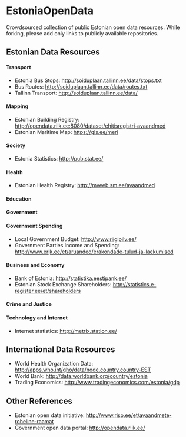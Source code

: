 EstoniaOpenData
===============

Crowdsourced collection of public Estonian open data resources. While forking, please add only links to publicly available repositories.


Estonian Data Resources
-----------

#### Transport

* Estonia Bus Stops: http://soiduplaan.tallinn.ee/data/stops.txt
* Bus Routes: http://soiduplaan.tallinn.ee/data/routes.txt
* Tallinn Transport: http://soiduplaan.tallinn.ee/data/

#### Mapping
* Estonian Building Registry: http://opendata.riik.ee:8080/dataset/ehitisregistri-avaandmed
* Estonian Maritime Map: https://gis.ee/meri

#### Society
* Estonia Statistics: http://pub.stat.ee/

#### Health
* Estonian Health Registry: http://mveeb.sm.ee/avaandmed

#### Education

#### Government

#### Government Spending
* Local Government Budget: http://www.riigipilv.ee/
* Government Parties Income and Spending: http://www.erjk.ee/et/aruanded/erakondade-tulud-ja-laekumised

#### Business and Economy
* Bank of Estonia: http://statistika.eestipank.ee/
* Estonian Stock Exchange Shareholders: http://statistics.e-register.ee/et/shareholders

#### Crime and Justice

#### Technology and Internet
* Internet statistics: http://metrix.station.ee/


International Data Resources
-----------

* World Health Organization Data: http://apps.who.int/gho/data/node.country.country-EST
* World Bank: http://data.worldbank.org/country/estonia
* Trading Economics: http://www.tradingeconomics.com/estonia/gdp


Other References
----

* Estonian open data initiative: http://www.riso.ee/et/avaandmete-roheline-raamat
* Government open data portal: http://opendata.riik.ee/
